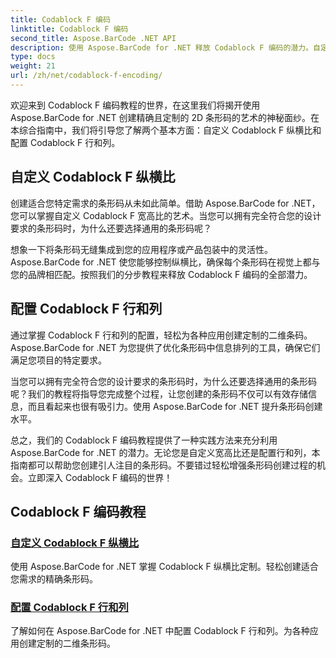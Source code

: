 ```yaml
---
title: Codablock F 编码
linktitle: Codablock F 编码
second_title: Aspose.BarCode .NET API
description: 使用 Aspose.BarCode for .NET 释放 Codablock F 编码的潜力。自定义宽高比，配置行和列以获得精确的二维条形码。
type: docs
weight: 21
url: /zh/net/codablock-f-encoding/
---
```


欢迎来到 Codablock F 编码教程的世界，在这里我们将揭开使用 Aspose.BarCode for .NET 创建精确且定制的 2D 条形码的艺术的神秘面纱。在本综合指南中，我们将引导您了解两个基本方面：自定义 Codablock F 纵横比和配置 Codablock F 行和列。

## 自定义 Codablock F 纵横比

创建适合您特定需求的条形码从未如此简单。借助 Aspose.BarCode for .NET，您可以掌握自定义 Codablock F 宽高比的艺术。当您可以拥有完全符合您的设计要求的条形码时，为什么还要选择通用的条形码呢？

想象一下将条形码无缝集成到您的应用程序或产品包装中的灵活性。 Aspose.BarCode for .NET 使您能够控制纵横比，确保每个条形码在视觉上都与您的品牌相匹配。按照我们的分步教程来释放 Codablock F 编码的全部潜力。

## 配置 Codablock F 行和列

通过掌握 Codablock F 行和列的配置，轻松为各种应用创建定制的二维条码。 Aspose.BarCode for .NET 为您提供了优化条形码中信息排列的工具，确保它们满足您项目的特定要求。

当您可以拥有完全符合您的设计要求的条形码时，为什么还要选择通用的条形码呢？我们的教程将指导您完成整个过程，让您创建的条形码不仅可以有效存储信息，而且看起来也很有吸引力。使用 Aspose.BarCode for .NET 提升条形码创建水平。

总之，我们的 Codablock F 编码教程提供了一种实践方法来充分利用 Aspose.BarCode for .NET 的潜力。无论您是自定义宽高比还是配置行和列，本指南都可以帮助您创建引人注目的条形码。不要错过轻松增强条形码创建过程的机会。立即深入 Codablock F 编码的世界！
## Codablock F 编码教程
### [自定义 Codablock F 纵横比](./codablock-f-aspect-ratio-customization/)
使用 Aspose.BarCode for .NET 掌握 Codablock F 纵横比定制。轻松创建适合您需求的精确条形码。
### [配置 Codablock F 行和列](./codablock-f-row-column-configuration/)
了解如何在 Aspose.BarCode for .NET 中配置 Codablock F 行和列。为各种应用创建定制的二维条形码。
